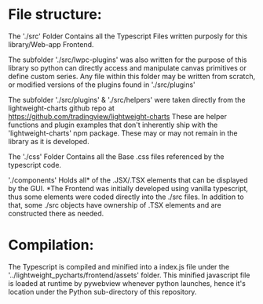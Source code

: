 # File structure:
The './src' Folder Contains all the Typescript Files written purposly for this library/Web-app Frontend. 

The subfolder './src/lwpc-plugins' was also written for the purpose of this library so python can directly access and
manipulate canvas primitives or define custom series. Any file within this folder may be written from scratch, or modified versions of the plugins found in './src/plugins'

The subfolder './src/plugins' & './src/helpers' were taken directly from the lightweight-charts github repo at https://github.com/tradingview/lightweight-charts
These are helper functions and plugin examples that don't inherently ship with the 'lightweight-charts' npm package.
These may or may not remain in the library as it is developed. 

The './css' Folder Contains all the Base .css files referenced by the typescript code.

'./components' Holds all* of the .JSX/.TSX elements that can be displayed by the GUI.
*The Frontend was initially developed using vanilla typescript, thus some elements were coded directly into the ./src files. In addition to that, some ./src objects have ownership of .TSX elements and are constructed there as needed.

# Compilation:

The Typescript is compiled and minified into a index.js file under the '../lightweight_pycharts/frontend/assets' folder. This minified javascript file is
loaded at runtime by pywebview whenever python launches, hence it's location under the Python sub-directory of this repository.
